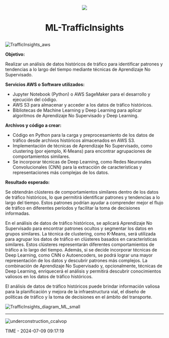 <p align="center">
<img src="https://github.com/ccalvop/ML-TrafficInsights/assets/126183973/1457c7e7-f25e-42c1-9731-1727d1bedc38" />
</p>

# <p align="center">ML-TrafficInsights</p> 

![TrafficInsights_aws](https://github.com/ccalvop/ML-TrafficInsights/assets/126183973/325b4ac3-019e-4d11-8b1d-7606dc8fdfcd)

**Objetivo:**

Realizar un análisis de datos históricos de tráfico para identificar patrones y tendencias a lo largo del tiempo mediante técnicas de Aprendizaje No Supervisado.

**Servicios AWS o Software utilizados:**

  - Jupyter Notebook (Python) o AWS SageMaker para el desarrollo y ejecución del código.
  - AWS S3 para almacenar y acceder a los datos de tráfico históricos.
  - Bibliotecas de Machine Learning y Deep Learning para aplicar algoritmos de Aprendizaje No Supervisado y Deep Learning.

**Archivos y código a crear:**

  - Código en Python para la carga y preprocesamiento de los datos de tráfico desde archivos históricos almacenados en AWS S3.
  - Implementación de técnicas de Aprendizaje No Supervisado, como clustering (por ejemplo, K-Means) para encontrar agrupaciones de comportamientos similares.
  - Se incorporar técnicas de Deep Learning, como Redes Neuronales Convolucionales (CNN) para la extracción de características y representaciones más complejas de los datos.

**Resultado esperado:**

Se obtendrán clústeres de comportamientos similares dentro de los datos de tráfico históricos, lo que permitirá identificar patrones y tendencias a lo largo del tiempo. Estos patrones podrían ayudar a comprender mejor el flujo de tráfico en diferentes períodos y facilitar la toma de decisiones informadas.

En el análisis de datos de tráfico históricos, se aplicará Aprendizaje No Supervisado para encontrar patrones ocultos y segmentar los datos en grupos similares. La técnica de clustering, como K-Means, será utilizada para agrupar los datos de tráfico en clústeres basados en características similares. Estos clústeres representarán diferentes comportamientos de tráfico a lo largo del tiempo. Además, si se decide incorporar técnicas de Deep Learning, como CNN o Autoencoders, se podrá lograr una mayor representación de los datos y descubrir patrones más complejos. La combinación de Aprendizaje No Supervisado y, opcionalmente, técnicas de Deep Learning, enriquecerá el análisis y permitirá descubrir conocimientos valiosos en los datos de tráfico históricos.

El análisis de datos de tráfico históricos puede brindar información valiosa para la planificación y mejora de la infraestructura vial, el diseño de políticas de tráfico y la toma de decisiones en el ámbito del transporte. 

![TrafficInsights_diagram_ML_small](https://github.com/ccalvop/ML-TrafficInsights/assets/126183973/551c446d-d0ee-4476-847d-6848b3a5df1e)

***
![underconstruction_ccalvop](https://github.com/ccalvop/ML-TrafficInsights/assets/126183973/b9de3820-25a3-45dc-ab38-e65d96460d83)

TIME - 2024-07-09 09:17:19